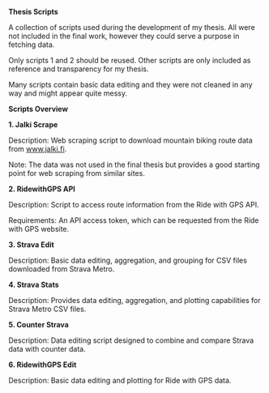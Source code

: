 **Thesis Scripts**

A collection of scripts used during the development of my thesis. All were not included in the final work, however they could serve a purpose in fetching data. 

Only scripts 1 and 2 should be reused. Other scripts are only included as reference and transparency for my thesis. 

Many scripts contain basic data editing and they were not cleaned in any way and might appear quite messy. 

**Scripts Overview**

**1. Jalki Scrape**

Description: Web scraping script to download mountain biking route data from www.jalki.fi.

Note: The data was not used in the final thesis but provides a good starting point for web scraping from similar sites.

**2. RidewithGPS API**

Description: Script to access route information from the Ride with GPS API.

Requirements: An API access token, which can be requested from the Ride with GPS website.

**3. Strava Edit**

Description: Basic data editing, aggregation, and grouping for CSV files downloaded from Strava Metro.

**4. Strava Stats**

Description: Provides data editing, aggregation, and plotting capabilities for Strava Metro CSV files.

**5. Counter Strava**

Description: Data editing script designed to combine and compare Strava data with counter data.

**6. RidewithGPS Edit**

Description: Basic data editing and plotting for Ride with GPS data.
